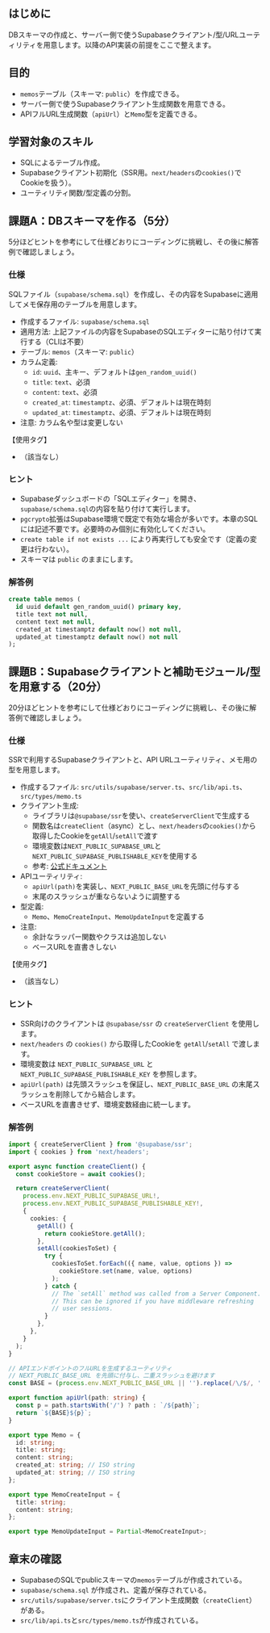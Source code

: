 ## はじめに

DBスキーマの作成と、サーバー側で使うSupabaseクライアント/型/URLユーティリティを用意します。以降のAPI実装の前提をここで整えます。

## 目的

- `memos`テーブル（スキーマ: `public`）を作成できる。
- サーバー側で使うSupabaseクライアント生成関数を用意できる。
- APIフルURL生成関数（`apiUrl`）と`Memo`型を定義できる。

## 学習対象のスキル

- SQLによるテーブル作成。
- Supabaseクライアント初期化（SSR用。`next/headers`の`cookies()`でCookieを扱う）。
- ユーティリティ関数/型定義の分割。

## 課題A：DBスキーマを作る（5分）

5分ほどヒントを参考にして仕様どおりにコーディングに挑戦し、その後に解答例で確認しましょう。

### 仕様
SQLファイル（`supabase/schema.sql`）を作成し、その内容をSupabaseに適用してメモ保存用のテーブルを用意します。

- 作成するファイル: `supabase/schema.sql`
- 適用方法: 上記ファイルの内容をSupabaseのSQLエディターに貼り付けて実行する（CLIは不要）
- テーブル: `memos`（スキーマ: `public`）
- カラム定義:
  - `id`: `uuid`、主キー、デフォルトは`gen_random_uuid()`
  - `title`: `text`、必須
  - `content`: `text`、必須
  - `created_at`: `timestamptz`、必須、デフォルトは現在時刻
  - `updated_at`: `timestamptz`、必須、デフォルトは現在時刻
- 注意: カラム名や型は変更しない

【使用タグ】
- （該当なし）

### ヒント

- Supabaseダッシュボードの「SQLエディター」を開き、`supabase/schema.sql`の内容を貼り付けて実行します。
- `pgcrypto`拡張はSupabase環境で既定で有効な場合が多いです。本章のSQLには記述不要です。必要時のみ個別に有効化してください。
- `create table if not exists ...` により再実行しても安全です（定義の変更は行わない）。
- スキーマは `public` のままにします。

### 解答例

```sql
create table memos (
  id uuid default gen_random_uuid() primary key,
  title text not null,
  content text not null,
  created_at timestamptz default now() not null,
  updated_at timestamptz default now() not null
);
```

## 課題B：Supabaseクライアントと補助モジュール/型を用意する（20分）

20分ほどヒントを参考にして仕様どおりにコーディングに挑戦し、その後に解答例で確認しましょう。

### 仕様
SSRで利用するSupabaseクライアントと、API URLユーティリティ、メモ用の型を用意します。

- 作成するファイル: `src/utils/supabase/server.ts`、`src/lib/api.ts`、`src/types/memo.ts`
- クライアント生成:
  - ライブラリは`@supabase/ssr`を使い、`createServerClient`で生成する
  - 関数名は`createClient`（async）とし、`next/headers`の`cookies()`から取得したCookieを`getAll`/`setAll`で渡す
  - 環境変数は`NEXT_PUBLIC_SUPABASE_URL`と`NEXT_PUBLIC_SUPABASE_PUBLISHABLE_KEY`を使用する
  - 参考: [公式ドキュメント](https://supabase.com/docs/guides/getting-started/tutorials/with-nextjs?queryGroups=language&language=ts#server-side-rendering-ssr)
- APIユーティリティ:
  - `apiUrl(path)`を実装し、`NEXT_PUBLIC_BASE_URL`を先頭に付与する
  - 末尾のスラッシュが重ならないように調整する
- 型定義:
  - `Memo`、`MemoCreateInput`、`MemoUpdateInput`を定義する
- 注意:
  - 余計なラッパー関数やクラスは追加しない
  - ベースURLを直書きしない

【使用タグ】
- （該当なし）

### ヒント

- SSR向けのクライアントは `@supabase/ssr` の `createServerClient` を使用します。
- `next/headers` の `cookies()` から取得したCookieを `getAll`/`setAll` で渡します。
- 環境変数は `NEXT_PUBLIC_SUPABASE_URL` と `NEXT_PUBLIC_SUPABASE_PUBLISHABLE_KEY` を参照します。
- `apiUrl(path)` は先頭スラッシュを保証し、`NEXT_PUBLIC_BASE_URL` の末尾スラッシュを削除してから結合します。
- ベースURLを直書きせず、環境変数経由に統一します。

### 解答例

```ts
import { createServerClient } from '@supabase/ssr';
import { cookies } from 'next/headers';

export async function createClient() {
  const cookieStore = await cookies();

  return createServerClient(
    process.env.NEXT_PUBLIC_SUPABASE_URL!,
    process.env.NEXT_PUBLIC_SUPABASE_PUBLISHABLE_KEY!,
    {
      cookies: {
        getAll() {
          return cookieStore.getAll();
        },
        setAll(cookiesToSet) {
          try {
            cookiesToSet.forEach(({ name, value, options }) =>
              cookieStore.set(name, value, options)
            );
          } catch {
            // The `setAll` method was called from a Server Component.
            // This can be ignored if you have middleware refreshing
            // user sessions.
          }
        },
      },
    }
  );
}

```

```ts
// APIエンドポイントのフルURLを生成するユーティリティ
// NEXT_PUBLIC_BASE_URL を先頭に付与し、二重スラッシュを避けます
const BASE = (process.env.NEXT_PUBLIC_BASE_URL || '').replace(/\/$/, '');

export function apiUrl(path: string) {
  const p = path.startsWith('/') ? path : `/${path}`;
  return `${BASE}${p}`;
}

```

```ts
export type Memo = {
  id: string;
  title: string;
  content: string;
  created_at: string; // ISO string
  updated_at: string; // ISO string
};

export type MemoCreateInput = {
  title: string;
  content: string;
};

export type MemoUpdateInput = Partial<MemoCreateInput>;

```

## 章末の確認

- SupabaseのSQLでpublicスキーマの`memos`テーブルが作成されている。
- `supabase/schema.sql` が作成され、定義が保存されている。
- `src/utils/supabase/server.ts`にクライアント生成関数（`createClient`）がある。
- `src/lib/api.ts`と`src/types/memo.ts`が作成されている。
